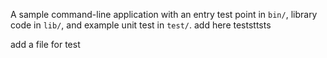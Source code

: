 A sample command-line application with an entry test point in `bin/`, library code
in `lib/`, and example unit test in `test/`.
add here teststtsts


add a file for test
